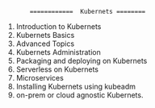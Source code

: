            ============  Kubernets ========
1. Introduction to Kubernets
2. Kubernets Basics
3. Advanced Topics
4. Kubernets Administration
5. Packaging and deploying on Kubernets
6. Serverless on Kubernets 
7. Microservices 
8. Installing Kubernets using kubeadm
9. on-prem or cloud agnostic Kubernets.
